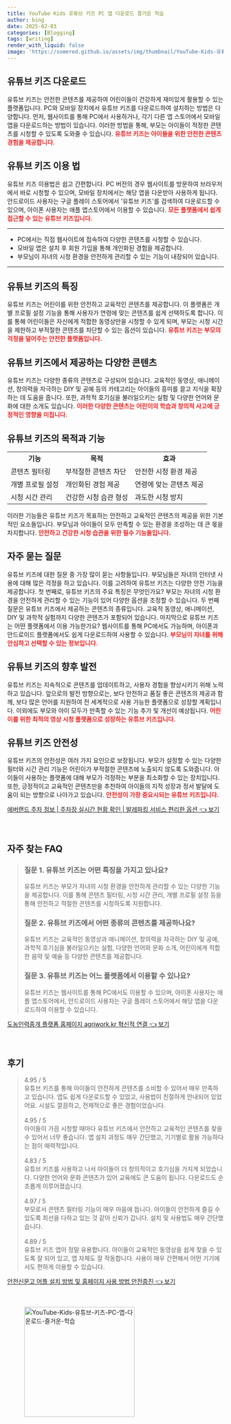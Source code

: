 ```yaml
---
title: YouTube Kids 유튜브 키즈 PC 앱 다운로드 즐거운 학습
author: bing
date: 2025-02-03
categories: [Blogging]
tags: [writing]
render_with_liquid: false
image: 'https://somered.github.io/assets/img/thumbnail/YouTube-Kids-유튜브-키즈-PC-앱-다운로드-즐거운-학습.webp'
---
```



<h2 id='유튜브_키즈_다운로드'>유튜브 키즈 다운로드</h2>

<p>유튜브 키즈는 안전한 콘텐츠를 제공하여 어린이들이 건강하게 재미있게 활용할 수 있는 플랫폼입니다. PC와 모바일 장치에서 유튜브 키즈를 다운로드하여 설치하는 방법은 다양합니다. 먼저, 웹사이트를 통해 PC에서 사용하거나, 각기 다른 앱 스토어에서 모바일 앱을 다운로드하는 방법이 있습니다. 이러한 방법을 통해, 부모는 아이들이 적정한 콘텐츠를 시청할 수 있도록 도와줄 수 있습니다. <b><span style="color: #ee2323;">유튜브 키즈는 아이들을 위한 안전한 콘텐츠 경험을 제공합니다.</span></b></p>

<h2 id='유튜브_키즈_이용_법'>유튜브 키즈 이용 법</h2>

<p>유튜브 키즈 이용법은 쉽고 간편합니다. PC 버전의 경우 웹사이트를 방문하여 브라우저에서 바로 시청할 수 있으며, 모바일 장치에서는 해당 앱을 다운받아 사용하게 됩니다. 안드로이드 사용자는 구글 플레이 스토어에서 '유튜브 키즈'를 검색하여 다운로드할 수 있으며, 아이폰 사용자는 애플 앱스토어에서 이용할 수 있습니다. <b><span style="color: #ee2323;">모든 플랫폼에서 쉽게 접근할 수 있는 유튜브 키즈입니다.</span></b></p>

<hr />

<ul>
    <li>PC에서는 직접 웹사이트에 접속하여 다양한 콘텐츠를 시청할 수 있습니다.</li>
    <li>모바일 앱은 설치 후 회원 가입을 통해 개인화된 경험을 제공합니다.</li>
    <li>부모님이 자녀의 시청 환경을 안전하게 관리할 수 있는 기능이 내장되어 있습니다.</li>
</ul>

<hr />

<h2 id='유튜브_키즈_특징'>유튜브 키즈의 특징</h2>

<p>유튜브 키즈는 어린이를 위한 안전하고 교육적인 콘텐츠를 제공합니다. 이 플랫폼은 개별 프로필 설정 기능을 통해 사용자가 연령에 맞는 콘텐츠를 쉽게 선택하도록 합니다. 이를 통해 어린이들은 자신에게 적합한 동영상만을 시청할 수 있게 되며, 부모는 시청 시간을 제한하고 부적절한 콘텐츠를 차단할 수 있는 옵션이 있습니다. <b><span style="color: #ee2323;">유튜브 키즈는 부모의 걱정을 덜어주는 안전한 플랫폼입니다.</span></b></p>

<h2 id='유튜브_키즈_다양한_콘텐츠'>유튜브 키즈에서 제공하는 다양한 콘텐츠</h2>

<p>유튜브 키즈는 다양한 종류의 콘텐츠로 구성되어 있습니다. 교육적인 동영상, 애니메이션, 창의력을 자극하는 DIY 및 공예 등의 카테고리는 아이들의 흥미를 끌고 지식을 확장하는 데 도움을 줍니다. 또한, 과학적 호기심을 불러일으키는 실험 및 다양한 언어와 문화에 대한 소개도 있습니다. <b><span style="color: #ee2323;">이러한 다양한 콘텐츠는 어린이의 학습과 창의적 사고에 긍정적인 영향을 미칩니다.</span></b></p>

<h2 id='유튜브_키즈_목적과_기능'>유튜브 키즈의 목적과 기능</h2>

<table>
    <tr>
        <td style="text-align: center; height: 17px;"><b>기능</b></td>
        <td style="text-align: center; height: 17px;"><b>목적</b></td>
        <td style="text-align: center; height: 17px;"><b>효과</b></td>
    </tr>
    <tr>
        <td>콘텐츠 필터링</td>
        <td>부적절한 콘텐츠 차단</td>
        <td>안전한 시청 환경 제공</td>
    </tr>
    <tr>
        <td>개별 프로필 설정</td>
        <td>개인화된 경험 제공</td>
        <td>연령에 맞는 콘텐츠 제공</td>
    </tr>
    <tr>
        <td>시청 시간 관리</td>
        <td>건강한 시청 습관 형성</td>
        <td>과도한 시청 방지</td>
    </tr>
</table>

<p>이러한 기능들은 유튜브 키즈가 목표하는 안전하고 교육적인 콘텐츠의 제공을 위한 기본적인 요소들입니다. 부모님과 아이들이 모두 만족할 수 있는 환경을 조성하는 데 큰 몫을 차지합니다. <b><span style="color: #ee2323;">안전하고 건강한 시청 습관을 위한 필수 기능들입니다.</span></b></p>

<h2 id='자주_묻는_질문'>자주 묻는 질문</h2>

<p>유튜브 키즈에 대한 질문 중 가장 많이 묻는 사항들입니다. 부모님들은 자녀의 인터넷 사용에 대해 많은 걱정을 하고 있습니다. 이를 고려하여 유튜브 키즈는 다양한 안전 기능을 제공합니다. 첫 번째로, 유튜브 키즈의 주요 특징은 무엇인가요? 부모는 자녀의 시청 환경을 안전하게 관리할 수 있는 기능이 있어 다양한 옵션을 조정할 수 있습니다. 두 번째 질문은 유튜브 키즈에서 제공하는 콘텐츠의 종류입니다. 교육적 동영상, 애니메이션, DIY 및 과학적 실험까지 다양한 콘텐츠가 포함되어 있습니다. 마지막으로 유튜브 키즈는 어떤 플랫폼에서 이용 가능한가요? 웹사이트를 통해 PC에서도 가능하며, 아이폰과 안드로이드 플랫폼에서도 쉽게 다운로드하여 사용할 수 있습니다. <b><span style="color: #ee2323;">부모님이 자녀를 위해 안심하고 선택할 수 있는 정보입니다.</span></b></p>

<h2 id='유튜브_키즈의_향후_발전'>유튜브 키즈의 향후 발전</h2>

<p>유튜브 키즈는 지속적으로 콘텐츠를 업데이트하고, 사용자 경험을 향상시키기 위해 노력하고 있습니다. 앞으로의 발전 방향으로는, 보다 안전하고 품질 좋은 콘텐츠의 제공과 함께, 보다 많은 언어를 지원하여 전 세계적으로 사용 가능한 플랫폼으로 성장할 계획입니다. 이외에도 부모와 아이 모두가 만족할 수 있는 기능 추가 및 개선이 예상됩니다. <b><span style="color: #ee2323;">어린이를 위한 최적의 영상 시청 플랫폼으로 성장하는 유튜브 키즈입니다.</span></b></p>

<h2 id='유튜브_키즈_안전성'>유튜브 키즈 안전성</h2>

<p>유튜브 키즈의 안전성은 여러 가지 요인으로 보장됩니다. 부모가 설정할 수 있는 다양한 필터와 시간 관리 기능은 어린이가 부적절한 콘텐츠에 노출되지 않도록 도와줍니다. 아이들이 사용하는 플랫폼에 대해 부모가 걱정하는 부분을 최소화할 수 있는 장치입니다. 또한, 긍정적이고 교육적인 콘텐츠만을 추천하여 아이들의 지적 성장과 정서 발달에 도움이 되는 방향으로 나아가고 있습니다. <b><span style="color: #ee2323;">안전성이 가장 중요시되는 유튜브 키즈입니다.</span></b></p>


<p><a class="click-button" title="에버랜드 주차 정보 | 주차장 실시간 현황 확인 | 발레파킹 서비스 편리한 옵션" href="https://somered.github.io/posts/%EC%97%90%EB%B2%84%EB%9E%9C%EB%93%9C-%EC%A3%BC%EC%B0%A8-%EC%A0%95%EB%B3%B4-%EC%A3%BC%EC%B0%A8%EC%9E%A5-%EC%8B%A4%EC%8B%9C%EA%B0%84-%ED%98%84%ED%99%A9-%ED%99%95%EC%9D%B8-%EB%B0%9C%EB%A0%88%ED%8C%8C%ED%82%B9-%EC%84%9C%EB%B9%84%EC%8A%A4-%ED%8E%B8%EB%A6%AC%ED%95%9C-%EC%98%B5%EC%85%98/" rel="dofollow">에버랜드 주차 정보 | 주차장 실시간 현황 확인 | 발레파킹 서비스 편리한 옵션 👈 보기</a></p><br>
<h2 id='자주_찾는_FAQ'>자주 찾는 FAQ</h2>
<div itemscope="" itemtype="https://schema.org/FAQPage"> 
<blockquote> 
<div itemscope="" itemprop="mainEntity" itemtype="https://schema.org/Question"> 
<h3 itemprop="name">질문 1. 유튜브 키즈는 어떤 특징을 가지고 있나요?</h3> 
<div itemscope="" itemprop="acceptedAnswer" itemtype="https://schema.org/Answer"> 
<span itemprop="text"> 
<p>유튜브 키즈는 부모가 자녀의 시청 환경을 안전하게 관리할 수 있는 다양한 기능을 제공합니다. 이를 통해 콘텐츠 필터링, 시청 시간 관리, 개별 프로필 설정 등을 통해 안전하고 적절한 콘텐츠를 시청하도록 지원합니다.</p> 
</span> 
</div> 
</div> 

<div itemscope="" itemprop="mainEntity" itemtype="https://schema.org/Question"> 
<h3 itemprop="name">질문 2. 유튜브 키즈에서 어떤 종류의 콘텐츠를 제공하나요?</h3> 
<div itemscope="" itemprop="acceptedAnswer" itemtype="https://schema.org/Answer"> 
<span itemprop="text"> 
<p>유튜브 키즈는 교육적인 동영상과 애니메이션, 창의력을 자극하는 DIY 및 공예, 과학적 호기심을 불러일으키는 실험, 다양한 언어와 문화 소개, 어린이에게 적합한 음악 및 예술 등 다양한 콘텐츠를 제공합니다.</p> 
</span> 
</div> 
</div> 

<div itemscope="" itemprop="mainEntity" itemtype="https://schema.org/Question"> 
<h3 itemprop="name">질문 3. 유튜브 키즈는 어느 플랫폼에서 이용할 수 있나요?</h3> 
<div itemscope="" itemprop="acceptedAnswer" itemtype="https://schema.org/Answer"> 
<span itemprop="text"> 
<p>유튜브 키즈는 웹사이트를 통해 PC에서도 이용할 수 있으며, 아이폰 사용자는 애플 앱스토어에서, 안드로이드 사용자는 구글 플레이 스토어에서 해당 앱을 다운로드하여 이용할 수 있습니다.</p> 
</span> 
</div> 
</div> 
</blockquote> 
</div>
<p><a class="click-button" title="도농인력중개 플랫폼 홈페이지 agriwork.kr 혁신적 연결" href="https://somered.github.io/posts/%EB%8F%84%EB%86%8D%EC%9D%B8%EB%A0%A5%EC%A4%91%EA%B0%9C-%ED%94%8C%EB%9E%AB%ED%8F%BC-%ED%99%88%ED%8E%98%EC%9D%B4%EC%A7%80-agriwork.kr-%ED%98%81%EC%8B%A0%EC%A0%81-%EC%97%B0%EA%B2%B0/" rel="dofollow">도농인력중개 플랫폼 홈페이지 agriwork.kr 혁신적 연결 👈 보기</a></p><br>
<h2 id='후기'>후기</h2>
<div itemscope itemtype="https://schema.org/Product">
  <blockquote>
  <div itemprop="review" itemscope itemtype="https://schema.org/Review">
      <div itemprop="reviewRating" itemscope itemtype="https://schema.org/Rating"> <span itemprop="ratingValue">4.95</span> / <span itemprop="bestRating">5</span> </div>
      <span itemprop="reviewBody">유튜브 키즈를 통해 아이들이 안전하게 콘텐츠를 소비할 수 있어서 매우 만족하고 있습니다. 앱도 쉽게 다운로드할 수 있었고, 사용법이 친절하게 안내되어 있었어요. 시설도 깔끔하고, 전체적으로 좋은 경험이었습니다.</span>
  </div>
  <br>
  <div itemprop="review" itemscope itemtype="https://schema.org/Review">
      <div itemprop="reviewRating" itemscope itemtype="https://schema.org/Rating"> <span itemprop="ratingValue">4.95</span> / <span itemprop="bestRating">5</span> </div>
      <span itemprop="reviewBody">아이들이 가끔 시청할 때마다 유튜브 키즈에서 안전하고 교육적인 콘텐츠를 찾을 수 있어서 너무 좋습니다. 앱 설치 과정도 매우 간단했고, 기기별로 활용 가능하다는 점이 매력적입니다.</span>
  </div>
  <br>
  <div itemprop="review" itemscope itemtype="https://schema.org/Review">
      <div itemprop="reviewRating" itemscope itemtype="https://schema.org/Rating"> <span itemprop="ratingValue">4.83</span> / <span itemprop="bestRating">5</span> </div>
      <span itemprop="reviewBody">유튜브 키즈를 사용하고 나서 아이들이 더 창의적이고 호기심을 가지게 되었습니다. 다양한 언어와 문화 콘텐츠가 있어 교육에도 큰 도움이 됩니다. 다운로드도 순조롭게 이루어졌습니다.</span>
  </div>
  <br>
  <div itemprop="review" itemscope itemtype="https://schema.org/Review">
      <div itemprop="reviewRating" itemscope itemtype="https://schema.org/Rating"> <span itemprop="ratingValue">4.97</span> / <span itemprop="bestRating">5</span> </div>
      <span itemprop="reviewBody">부모로서 콘텐츠 필터링 기능이 매우 마음에 듭니다. 아이들이 안전하게 즐길 수 있도록 최선을 다하고 있는 것 같아 신뢰가 갑니다. 설치 및 사용법도 매우 간단했습니다.</span>
  </div>
  <br>
  <div itemprop="review" itemscope itemtype="https://schema.org/Review">
      <div itemprop="reviewRating" itemscope itemtype="https://schema.org/Rating"> <span itemprop="ratingValue">4.89</span> / <span itemprop="bestRating">5</span> </div>
      <span itemprop="reviewBody">유튜브 키즈 앱이 정말 유용합니다. 아이들이 교육적인 동영상을 쉽게 찾을 수 있도록 잘 되어 있고, 앱 자체도 잘 작동합니다. 사용이 매우 간편해서 어떤 기기에서도 편하게 이용할 수 있습니다.</span>
  </div>
  </blockquote>
</div>
<p><a class="click-button" title="안전신문고 어플 설치 방법 및 홈페이지 사용 방법 안전증진" href="https://somered.github.io/posts/%EC%95%88%EC%A0%84%EC%8B%A0%EB%AC%B8%EA%B3%A0-%EC%96%B4%ED%94%8C-%EC%84%A4%EC%B9%98-%EB%B0%A9%EB%B2%95-%EB%B0%8F-%ED%99%88%ED%8E%98%EC%9D%B4%EC%A7%80-%EC%82%AC%EC%9A%A9-%EB%B0%A9%EB%B2%95-%EC%95%88%EC%A0%84%EC%A6%9D%EC%A7%84/" rel="dofollow">안전신문고 어플 설치 방법 및 홈페이지 사용 방법 안전증진 👈 보기</a></p><br>
<figure class="image"><img src="https://somered.github.io/assets/img/thumbnail/YouTube-Kids-유튜브-키즈-PC-앱-다운로드-즐거운-학습.webp" alt="YouTube-Kids-유튜브-키즈-PC-앱-다운로드-즐거운-학습" width="256" height="256"></figure>